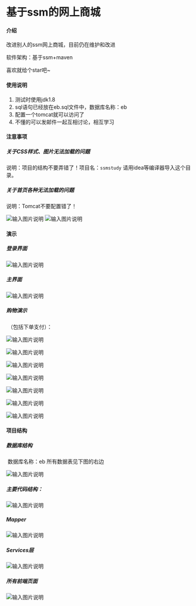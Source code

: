 # 基于ssm的网上商城

#### 介绍

改进别人的ssm网上商城，目前仍在维护和改进

软件架构：基于ssm+maven

喜欢就给个star吧~

#### 使用说明

1.  测试时使用jdk1.8
2.  sql语句已经放在eb.sql文件中，数据库名称：eb
3.  配置一个tomcat就可以访问了
4.  不懂的可以发邮件一起互相讨论，相互学习

#### 注意事项

##### **关于CSS样式、图片无法加载的问题**

说明：项目的结构不要弄错了！项目名：`ssmstudy` 请用idea等编译器导入这个目录。

##### **关于首页各种无法加载的问题**

说明：Tomcat不要配置错了！

![输入图片说明](imgs/image-20210112194723328.png)
![输入图片说明](imgs/image-20210112194745883.png)
#### 演示

#####       登录界面

![输入图片说明](imgs/image-20201120145802713.png)

#####        主界面

![输入图片说明](imgs/clip_image002.jpg)

#####        购物演示

​             （包括下单支付）：

![输入图片说明](imgs/image-20201120150457823.png)

![输入图片说明](imgs/image-20201120150515504.png)

![输入图片说明](imgs/image-20201120150523832.png)

![输入图片说明](imgs/image-20201120150534321.png)

![输入图片说明](imgs/image-20201120150541319.png)

![输入图片说明](imgs/image-20201120150718139.png)

![输入图片说明](imgs/image-20201120150735327.png)

#### 项目结构

#####         数据库结构

​                       数据库名称：eb      所有数据表见下图的右边

![输入图片说明](imgs/image-20201120150840142.png)

#####           主要代码结构：



![输入图片说明](imgs/image-20201120150847899.png)

#####        Mapper

![输入图片说明](imgs/image-20201120150912408.png)

#####        Services层

![输入图片说明](imgs/image-20201120151012647.png)

#####       所有前端页面

![输入图片说明](imgs/image-20201120151554020.png)
